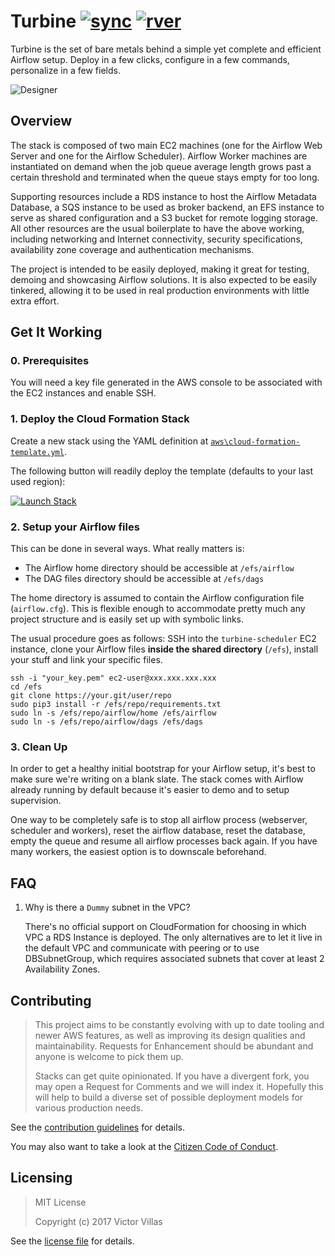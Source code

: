 # Turbine [![sync]][ci] [![rver]][gh]

[sync]:
https://img.shields.io/scrutinizer/build/g/villasv/turbine.svg?style=flat-square&label=sync
[ci]:
https://scrutinizer-ci.com/g/villasv/turbine/build-status/master
[rver]:
https://img.shields.io/github/release/villasv/turbine.svg?style=flat-square
[gh]:
https://github.com/villasv/turbine/releases

Turbine is the set of bare metals behind a simple yet complete and efficient Airflow setup. Deploy in a few clicks, configure in a few commands, personalize in a few fields.

![Designer](https://raw.githubusercontent.com/villasv/turbine/master/aws/cloud-formation-designer.png)

## Overview

The stack is composed of two main EC2 machines (one for the Airflow Web Server and one for the Airflow Scheduler). Airflow Worker machines are instantiated on demand when the job queue average length grows past a certain threshold and terminated when the queue stays empty for too long.

Supporting resources include a RDS instance to host the Airflow Metadata Database, a SQS instance to be used as broker backend, an EFS instance to serve as shared configuration and a S3 bucket for remote logging storage. All other resources are the usual boilerplate to have the above working, including networking and Internet connectivity, security specifications, availability zone coverage and authentication mechanisms.

The project is intended to be easily deployed, making it great for testing, demoing and showcasing Airflow solutions. It is also expected to be easily tinkered, allowing it to be used in real production environments with little extra effort.

## Get It Working

### 0. Prerequisites

You will need a key file generated in the AWS console to be associated with the EC2 instances and enable SSH.

### 1. Deploy the Cloud Formation Stack

Create a new stack using the YAML definition at [`aws\cloud-formation-template.yml`](https://raw.githubusercontent.com/villasv/turbine/master/aws/cloud-formation-template.yml).
    
The following button will readily deploy the template (defaults to your last used region):
    
[![Launch Stack](https://s3.amazonaws.com/cloudformation-examples/cloudformation-launch-stack.png)](https://console.aws.amazon.com/cloudformation/home#/stacks/new?templateURL=https://s3.amazonaws.com/villasv/turbine/aws/cloud-formation-template.yml)

### 2. Setup your Airflow files

This can be done in several ways. What really matters is:

- The Airflow home directory should be accessible at `/efs/airflow`
- The DAG files directory should be accessible at `/efs/dags`

The home directory is assumed to contain the Airflow configuration file (`airflow.cfg`). This is flexible enough to accommodate pretty much any project structure and is easily set up with symbolic links.

The usual procedure goes as follows: SSH into the `turbine-scheduler` EC2 instance, clone your Airflow files **inside the shared directory** (`/efs`), install your stuff and link your specific files.

```
ssh -i "your_key.pem" ec2-user@xxx.xxx.xxx.xxx
cd /efs
git clone https://your.git/user/repo
sudo pip3 install -r /efs/repo/requirements.txt
sudo ln -s /efs/repo/airflow/home /efs/airflow
sudo ln -s /efs/repo/airflow/dags /efs/dags
```

### 3. Clean Up

In order to get a healthy initial bootstrap for your Airflow setup, it's best to make sure we're writing on a blank slate. The stack comes with Airflow already running by default because it's easier to demo and to setup supervision.

One way to be completely safe is to stop all airflow process (webserver, scheduler and workers), reset the airflow database, reset the database, empty the queue and resume all airflow processes back again. If you have many workers, the easiest option is to downscale beforehand.

## FAQ

1. Why is there a `Dummy` subnet in the VPC?

    There's no official support on CloudFormation for choosing in which VPC a RDS Instance is deployed. The only alternatives are to let it live in the default VPC and communicate with peering or to use DBSubnetGroup, which requires associated subnets that cover at least 2 Availability Zones.

## Contributing

> This project aims to be constantly evolving with up to date tooling and newer AWS features, as well as improving its design qualities and maintainability. Requests for Enhancement should be abundant and anyone is welcome to pick them up.
>
> Stacks can get quite opinionated. If you have a divergent fork, you may open a Request for Comments and we will index it. Hopefully this will help to build a diverse set of possible deployment models for various production needs.

See the [contribution guidelines](/CONTRIBUTING.md) for details.

You may also want to take a look at the [Citizen Code of Conduct](/CODE_OF_CONDUCT.md).

## Licensing

> MIT License
>
> Copyright (c) 2017 Victor Villas

See the [license file](/LICENSE) for details.
